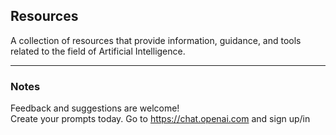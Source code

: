 ## Resources

A collection of resources that provide information, guidance, and tools related to the field of Artificial Intelligence.

---
### Notes
Feedback and suggestions are welcome! <br>
Create your prompts today.
Go to https://chat.openai.com and sign up/in <br>

